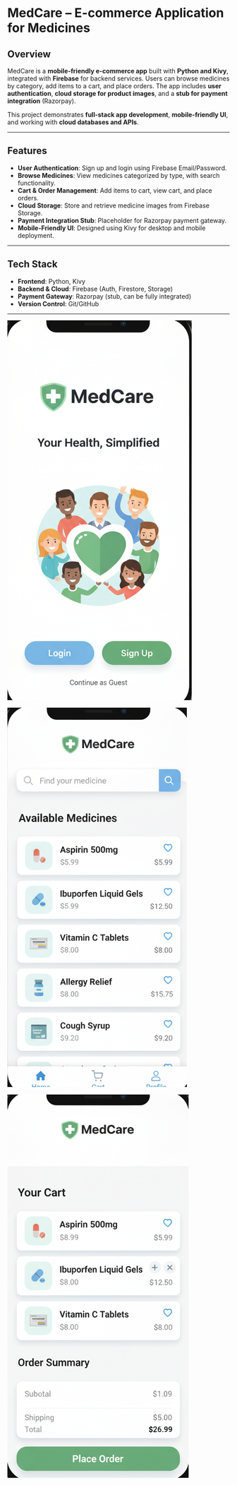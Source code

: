 # MedCare – E-commerce Application for Medicines

## Overview
MedCare is a **mobile-friendly e-commerce app** built with **Python and Kivy**, integrated with **Firebase** for backend services. Users can browse medicines by category, add items to a cart, and place orders. The app includes **user authentication**, **cloud storage for product images**, and a **stub for payment integration** (Razorpay).

This project demonstrates **full-stack app development**, **mobile-friendly UI**, and working with **cloud databases and APIs**.

---

## Features
- **User Authentication**: Sign up and login using Firebase Email/Password.  
- **Browse Medicines**: View medicines categorized by type, with search functionality.  
- **Cart & Order Management**: Add items to cart, view cart, and place orders.  
- **Cloud Storage**: Store and retrieve medicine images from Firebase Storage.  
- **Payment Integration Stub**: Placeholder for Razorpay payment gateway.  
- **Mobile-Friendly UI**: Designed using Kivy for desktop and mobile deployment.

---

## Tech Stack
- **Frontend**: Python, Kivy  
- **Backend & Cloud**: Firebase (Auth, Firestore, Storage)  
- **Payment Gateway**: Razorpay (stub, can be fully integrated)  
- **Version Control**: Git/GitHub

---

![Home Screen](images/Dashboard.png)

![Home Screen](images/medicine-page.png)

![Home Screen](images/payment-image.png)

